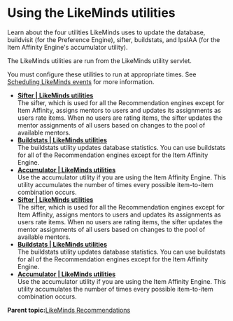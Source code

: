 # Using the LikeMinds utilities

Learn about the four utilities LikeMinds uses to update the database, buildvisit \(for the Preference Engine\), sifter, buildstats, and lpsIAA \(for the Item Affinity Engine's accumulator utility\).

The LikeMinds utilities are run from the LikeMinds utility servlet.

You must configure these utilities to run at appropriate times. See [Scheduling LikeMinds events](pzn_schedule_likeminds_events.md) for more information.

-   **[Sifter \| LikeMinds utilities](../pzn/pzn_sifter.md)**  
The sifter, which is used for all the Recommendation engines except for Item Affinity, assigns mentors to users and updates its assignments as users rate items. When no users are rating items, the sifter updates the mentor assignments of all users based on changes to the pool of available mentors.
-   **[Buildstats \| LikeMinds utilities](../pzn/pzn_buildstats_buildvisit.md)**  
The buildstats utility updates database statistics. You can use buildstats for all of the Recommendation engines except for the Item Affinity Engine.
-   **[Accumulator \| LikeMinds utilities](../pzn/pzn_accumulator.md)**  
Use the accumulator utility if you are using the Item Affinity Engine. This utility accumulates the number of times every possible item-to-item combination occurs.
-   **[Sifter \| LikeMinds utilities](../pzn/pzn_sifter.md)**  
The sifter, which is used for all the Recommendation engines except for Item Affinity, assigns mentors to users and updates its assignments as users rate items. When no users are rating items, the sifter updates the mentor assignments of all users based on changes to the pool of available mentors.
-   **[Buildstats \| LikeMinds utilities](../pzn/pzn_buildstats_buildvisit.md)**  
The buildstats utility updates database statistics. You can use buildstats for all of the Recommendation engines except for the Item Affinity Engine.
-   **[Accumulator \| LikeMinds utilities](../pzn/pzn_accumulator.md)**  
Use the accumulator utility if you are using the Item Affinity Engine. This utility accumulates the number of times every possible item-to-item combination occurs.

**Parent topic:**[LikeMinds Recommendations](../pzn/pzn_intro_likeminds.md)

